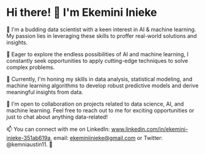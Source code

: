 # Hi there! 👋 I'm Ekemini Inieke

🌱 I'm a budding data scientist with a keen interest in AI & machine learning. My passion lies in leveraging these skills to proffer real-world solutions and insights.

🤖 Eager to explore the endless possibilities of AI and machine learning, I constantly seek opportunities to apply cutting-edge techniques to solve complex problems.

🔭 Currently, I'm honing my skills in data analysis, statistical modeling, and machine learning algorithms to develop robust predictive models and derive meaningful insights from data.

💼 I'm open to collaboration on projects related to data science, AI, and machine learning. Feel free to reach out to me for exciting opportunities or just to chat about anything data-related!

📫 You can connect with me on LinkedIn: www.linkedin.com/in/ekemini-inieke-351ab619a, email: ekeminiinieke@gmail.com or Twitter: @kemniaustin11. 🚀

<!---
Menekxavier/Menekxavier is a ✨ special ✨ repository because its `README.md` (this file) appears on your GitHub profile.
You can click the Preview link to take a look at your changes.
--->
